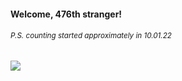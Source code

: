 #### Welcome, 476th stranger!

###### <sup>P.S. counting started approximately in 10.01.22</sup>

<img src="https://kraftwerk28.pp.ua/vcnt.png"></img>
